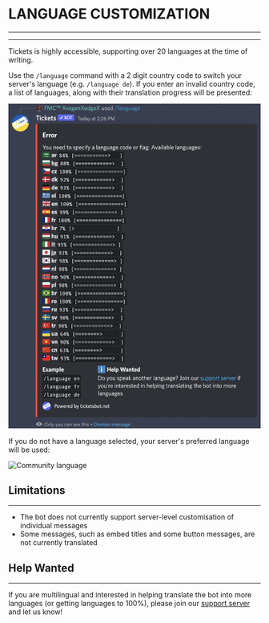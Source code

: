 # LANGUAGE CUSTOMIZATION
***
***

Tickets is highly accessible, supporting over 20 languages at the time of writing.

Use the `/language` command with a 2 digit country code to switch your server's language (e.g. `/language de`). If you enter an invalid country code, a list of languages, along with their translation progress will be presented:

![Language list](../img/languages.webp)

If you do not have a language selected, your server's preferred language will be used:

![Community language](../img/server_language.webp)

## Limitations
***

- The bot does not currently support server-level customisation of individual messages
- Some messages, such as embed titles and some button messages, are not currently translated

## Help Wanted
***

If you are multilingual and interested in helping translate the bot into more languages (or getting languages to 100%), please join our [support server](https://discord.gg/bh6aAfP) and let us know!